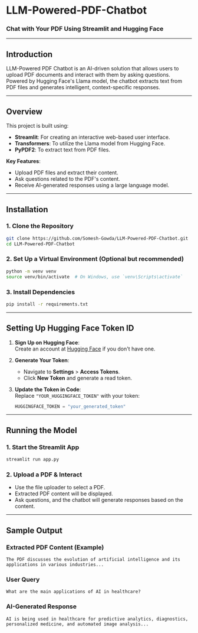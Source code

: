 # LLM-Powered-PDF-Chatbot 

### **Chat with Your PDF Using Streamlit and Hugging Face**
---

## **Introduction**  
LLM-Powered PDF Chatbot is an AI-driven solution that allows users to upload PDF documents and interact with them by asking questions. Powered by Hugging Face's Llama model, the chatbot extracts text from PDF files and generates intelligent, context-specific responses.  

---

## **Overview**  
This project is built using:  
- **Streamlit**: For creating an interactive web-based user interface.  
- **Transformers**: To utilize the Llama model from Hugging Face.  
- **PyPDF2**: To extract text from PDF files.  

**Key Features**:  
- Upload PDF files and extract their content.  
- Ask questions related to the PDF's content.  
- Receive AI-generated responses using a large language model.  

---

## **Installation**  

### **1. Clone the Repository**  
```bash
git clone https://github.com/Somesh-Gowda/LLM-Powered-PDF-Chatbot.git
cd LLM-Powered-PDF-Chatbot
```  

### **2. Set Up a Virtual Environment** (Optional but recommended)  
```bash
python -m venv venv
source venv/bin/activate  # On Windows, use `venv\Scripts\activate`
```  

### **3. Install Dependencies**  
```bash
pip install -r requirements.txt
```  

---

## **Setting Up Hugging Face Token ID**  

1. **Sign Up on Hugging Face**:  
   Create an account at [Hugging Face](https://huggingface.co/) if you don't have one.

2. **Generate Your Token**:  
   - Navigate to **Settings** > **Access Tokens**.  
   - Click **New Token** and generate a read token.  

3. **Update the Token in Code**:  
   Replace `"YOUR_HUGGINGFACE_TOKEN"` with your token:  
   ```python
   HUGGINGFACE_TOKEN = "your_generated_token"
   ```

---

## **Running the Model**  

### **1. Start the Streamlit App**  
```bash
streamlit run app.py
```  

### **2. Upload a PDF & Interact**  
- Use the file uploader to select a PDF.  
- Extracted PDF content will be displayed.  
- Ask questions, and the chatbot will generate responses based on the content.

---

## **Sample Output**  

### **Extracted PDF Content (Example)**  
```
The PDF discusses the evolution of artificial intelligence and its applications in various industries...
```

### **User Query**  
```
What are the main applications of AI in healthcare?
```

### **AI-Generated Response**  
```
AI is being used in healthcare for predictive analytics, diagnostics, personalized medicine, and automated image analysis...
```
